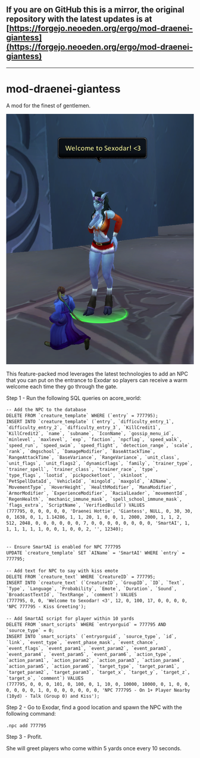 ## If you are on GitHub this is a mirror, the original repository with the latest updates is at [https://forgejo.neoeden.org/ergo/mod-draenei-giantess](https://forgejo.neoeden.org/ergo/mod-draenei-giantess)
---

# mod-draenei-giantess

A mod for the finest of gentlemen.

![Draenei Giantess Image](/draenei-giantess.png)

This feature-packed mod leverages the latest technologies to add an NPC that you can put on the entrance to Exodar so players can receive a warm welcome each time they go through the gate.

Step 1 - Run the following SQL queries on acore_world:

```
-- Add the NPC to the database
DELETE FROM `creature_template` WHERE (`entry` = 777795);
INSERT INTO `creature_template` (`entry`, `difficulty_entry_1`, `difficulty_entry_2`, `difficulty_entry_3`, `KillCredit1`, `KillCredit2`, `name`, `subname`, `IconName`, `gossip_menu_id`, `minlevel`, `maxlevel`, `exp`, `faction`, `npcflag`, `speed_walk`, `speed_run`, `speed_swim`, `speed_flight`, `detection_range`, `scale`, `rank`, `dmgschool`, `DamageModifier`, `BaseAttackTime`, `RangeAttackTime`, `BaseVariance`, `RangeVariance`, `unit_class`, `unit_flags`, `unit_flags2`, `dynamicflags`, `family`, `trainer_type`, `trainer_spell`, `trainer_class`, `trainer_race`, `type`, `type_flags`, `lootid`, `pickpocketloot`, `skinloot`, `PetSpellDataId`, `VehicleId`, `mingold`, `maxgold`, `AIName`, `MovementType`, `HoverHeight`, `HealthModifier`, `ManaModifier`, `ArmorModifier`, `ExperienceModifier`, `RacialLeader`, `movementId`, `RegenHealth`, `mechanic_immune_mask`, `spell_school_immune_mask`, `flags_extra`, `ScriptName`, `VerifiedBuild`) VALUES
(777795, 0, 0, 0, 0, 0, 'Draenei Hottie', 'Giantess', NULL, 0, 30, 30, 0, 1638, 0, 1, 1.14286, 1, 1, 20, 1, 0, 0, 1, 2000, 2000, 1, 1, 2, 512, 2048, 0, 0, 0, 0, 0, 0, 7, 0, 0, 0, 0, 0, 0, 0, 0, 'SmartAI', 1, 1, 1, 1, 1, 1, 0, 0, 1, 0, 0, 2, '', 12340);


-- Ensure SmartAI is enabled for NPC 777795
UPDATE `creature_template` SET `AIName` = 'SmartAI' WHERE `entry` = 777795;

-- Add text for NPC to say with kiss emote
DELETE FROM `creature_text` WHERE `CreatureID` = 777795;
INSERT INTO `creature_text` (`CreatureID`, `GroupID`, `ID`, `Text`, `Type`, `Language`, `Probability`, `Emote`, `Duration`, `Sound`, `BroadcastTextId`, `TextRange`, `comment`) VALUES
(777795, 0, 0, 'Welcome to Sexodar! <3', 12, 0, 100, 17, 0, 0, 0, 0, 'NPC 777795 - Kiss Greeting');

-- Add SmartAI script for player within 10 yards
DELETE FROM `smart_scripts` WHERE `entryorguid` = 777795 AND `source_type` = 0;
INSERT INTO `smart_scripts` (`entryorguid`, `source_type`, `id`, `link`, `event_type`, `event_phase_mask`, `event_chance`, `event_flags`, `event_param1`, `event_param2`, `event_param3`, `event_param4`, `event_param5`, `event_param6`, `action_type`, `action_param1`, `action_param2`, `action_param3`, `action_param4`, `action_param5`, `action_param6`, `target_type`, `target_param1`, `target_param2`, `target_param3`, `target_x`, `target_y`, `target_z`, `target_o`, `comment`) VALUES
(777795, 0, 0, 0, 101, 0, 100, 0, 1, 10, 0, 10000, 10000, 0, 1, 0, 0, 0, 0, 0, 0, 1, 0, 0, 0, 0, 0, 0, 0, 'NPC 777795 - On 1+ Player Nearby (10yd) - Talk (Group 0) and Kiss');
```

Step 2 - Go to Exodar, find a good location and spawn the NPC with the following command:

``.npc add 777795``

Step 3 - Profit.

She will greet players who come within 5 yards once every 10 seconds.